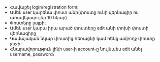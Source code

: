 * Հավաքել login/registration form: 
* Ամեն user կարենա փոստ անի(փոստը ունի վերնագիր ու առավելագույնը 10 նկար)
* Փոստերը լայքի։
* Ամեն user կարա իրա արած փոստերը edit անի փոխի փոստի վերնագիրը
* Կամայական նկար փոստից հեռացնի կամ հենց ամբողջ փոստը ջնջի։
* Հնարավորություն լինի user-ի account-ը նույնպես edit անել username, password։